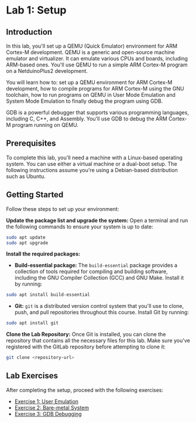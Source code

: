 # Lab 1: Setup

## Introduction

In this lab, you'll set up a QEMU (Quick Emulator) environment for ARM Cortex-M development. QEMU is
a generic and open-source machine emulator and virtualizer. It can emulate various CPUs and boards,
including ARM-based ones. You'll use QEMU to run a simple ARM Cortex-M program on a NetduinoPlus2
development.

You will learn how to: set up a QEMU environment for ARM Cortex-M development, how to compile
programs for ARM Cortex-M using the GNU toolchain, how to run programs on QEMU in User Mode
Emulation and System Mode Emulation to finally debug the program using GDB.

GDB is a powerful debugger that supports various programming languages, including C, C++, and
Assembly. You'll use GDB to debug the ARM Cortex-M program running on QEMU.

## Prerequisites

To complete this lab, you'll need a machine with a Linux-based operating system. You can use either
a virtual machine or a dual-boot setup. The following instructions assume you're using a
Debian-based distribution such as Ubuntu.

## Getting Started

Follow these steps to set up your environment:

**Update the package list and upgrade the system:**
    Open a terminal and run the following commands to ensure your system is up to date:
  ```bash
  sudo apt update
  sudo apt upgrade
  ```

**Install the required packages:**

  - **Build-essential package:**
  The `build-essential` package provides a collection of tools required for compiling and building
  software, including the GNU Compiler Collection (GCC) and GNU Make. Install it by running:

  ```bash
  sudo apt install build-essential
  ```

  - **Git:**
  `git` is a distributed version control system that you'll use to clone, push, and pull
  repositories throughout this course. Install Git by running:

  ```bash
  sudo apt install git
  ```

**Clone the Lab Repository:**
  Once Git is installed, you can clone the repository that contains all the necessary files for this
  lab. Make sure you've registered with the GitLab repository before attempting to clone it:

  ```bash
  git clone <repository-url>
  ```

## Lab Exercises
  After completing the setup, proceed with the following exercises:
  - [Exercise 1: User Emulation](./Ex1_UserEmulation/README.md)
  - [Exercise 2: Bare-metal System](./Ex2_Baremetal/README.md)
  - [Exercise 3: GDB Debugging](./Ex3_GDB/README.md)


